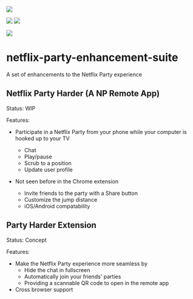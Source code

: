 [![](https://img.shields.io/badge/dynamic/json.svg?label=r/NetflixPartyHarder%20subscribers&query=$.data.subscribers&url=https://www.reddit.com/r/NetflixPartyHarder/about.json)](https://www.reddit.com/r/NetflixPartyHarder/)

[![](https://github.com/david-shortman/netflix-party-enhancement-suite/workflows/Tests/badge.svg)](https://github.com/david-shortman/netflix-party-enhancement-suite/actions?query=workflow%3ATests) [![](https://github.com/david-shortman/netflix-party-enhancement-suite/workflows/Build/badge.svg)](https://github.com/david-shortman/netflix-party-enhancement-suite/actions?query=workflow%3ABuild)

[![](https://codecov.io/gh/david-shortman/netflix-party-enhancement-suite/branch/master/graph/badge.svg)](https://codecov.io/gh/david-shortman/netflix-party-enhancement-suite)
# netflix-party-enhancement-suite
A set of enhancements to the Netflix Party experience

## Netflix Party Harder (A NP Remote App)

Status: WIP

Features:
- Participate in a Netflix Party from your phone while your computer is hooked up to your TV
  - Chat
  - Play/pause
  - Scrub to a position
  - Update user profile
  
- Not seen before in the Chrome extension
  - Invite friends to the party with a Share button
  - Customize the jump distance
  - iOS/Android compatability

## Party Harder Extension

Status: Concept

Features:
- Make the Netflix Party experience more seamless by
  - Hide the chat in fullscreen
  - Automatically join your friends' parties
  - Providing a scannable QR code to open in the remote app
- Cross browser support
 
